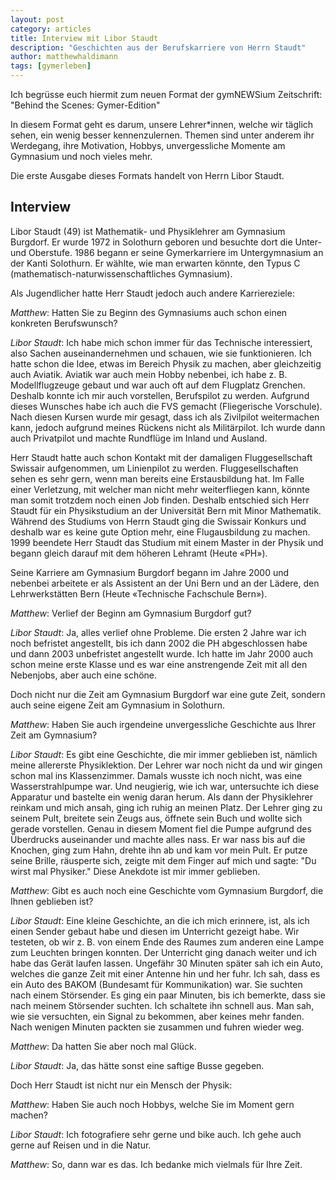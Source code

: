 ```yaml
---
layout: post
category: articles
title: Interview mit Libor Staudt
description: "Geschichten aus der Berufskarriere von Herrn Staudt"
author: matthewhaldimann
tags: [gymerleben]
---
```


Ich begrüsse euch hiermit zum neuen Format der gymNEWSium Zeitschrift:
"Behind the Scenes: Gymer-Edition"

<!--more-->

In diesem Format geht es darum, unsere Lehrer*innen, welche wir täglich sehen, ein wenig besser kennenzulernen. Themen sind unter anderem ihr Werdegang, ihre Motivation, Hobbys, unvergessliche Momente am Gymnasium und noch vieles mehr.

Die erste Ausgabe dieses Formats handelt von Herrn Libor Staudt.

## Interview

Libor Staudt (49) ist Mathematik- und Physiklehrer am Gymnasium Burgdorf. Er wurde 1972 in Solothurn geboren und besuchte dort die Unter- und Oberstufe. 1986 begann er seine Gymerkarriere im Untergymnasium an der Kanti Solothurn. Er wählte, wie man erwarten könnte, den Typus C (mathematisch-naturwissenschaftliches Gymnasium).

Als Jugendlicher hatte Herr Staudt jedoch auch andere Karriereziele:

_Matthew_: Hatten Sie zu Beginn des Gymnasiums auch schon einen konkreten Berufswunsch?

_Libor Staudt_: Ich habe mich schon immer für das Technische interessiert, also Sachen auseinandernehmen und schauen, wie sie funktionieren. Ich hatte schon die Idee, etwas im Bereich Physik zu machen, aber gleichzeitig auch Aviatik. Aviatik war auch mein Hobby nebenbei, ich habe z. B. Modellflugzeuge gebaut und war auch oft auf dem Flugplatz Grenchen. Deshalb konnte ich mir auch vorstellen, Berufspilot zu werden. Aufgrund dieses Wunsches habe ich auch die FVS gemacht (Fliegerische Vorschule). Nach diesen Kursen wurde mir gesagt, dass ich als Zivilpilot weitermachen kann, jedoch aufgrund meines Rückens nicht als Militärpilot. Ich wurde dann auch Privatpilot und machte Rundflüge im Inland und Ausland.

Herr Staudt hatte auch schon Kontakt mit der damaligen Fluggesellschaft Swissair aufgenommen, um Linienpilot zu werden. Fluggesellschaften sehen es sehr gern, wenn man bereits eine Erstausbildung hat. Im Falle einer Verletzung, mit welcher man nicht mehr weiterfliegen kann, könnte man somit trotzdem noch einen Job finden. Deshalb entschied sich Herr Staudt für ein Physikstudium an der Universität Bern mit Minor Mathematik. Während des Studiums von Herrn Staudt ging die Swissair Konkurs und deshalb war es keine gute Option mehr, eine Flugausbildung zu machen. 1999 beendete Herr Staudt das Studium mit einem Master in der Physik und begann gleich darauf mit dem höheren Lehramt (Heute «PH»).

Seine Karriere am Gymnasium Burgdorf begann im Jahre 2000 und nebenbei arbeitete er als Assistent an der Uni Bern und an der Lädere, den Lehrwerkstätten Bern (Heute «Technische Fachschule Bern»).

_Matthew_: Verlief der Beginn am Gymnasium Burgdorf gut?

_Libor Staudt_: Ja, alles verlief ohne Probleme. Die ersten 2 Jahre war ich noch befristet angestellt, bis ich dann 2002 die PH abgeschlossen habe und dann 2003 unbefristet angestellt wurde. Ich hatte im Jahr 2000 auch schon meine erste Klasse und es war eine anstrengende Zeit mit all den Nebenjobs, aber auch eine schöne.

Doch nicht nur die Zeit am Gymnasium Burgdorf war eine gute Zeit, sondern auch seine eigene Zeit am Gymnasium in Solothurn.

_Matthew_: Haben Sie auch irgendeine unvergessliche Geschichte aus Ihrer Zeit am Gymnasium?

_Libor Staudt_: Es gibt eine Geschichte, die mir immer geblieben ist, nämlich meine allererste Physiklektion. Der Lehrer war noch nicht da und wir gingen schon mal ins Klassenzimmer. Damals wusste ich noch nicht, was eine Wasserstrahlpumpe war. Und neugierig, wie ich war, untersuchte ich diese Apparatur und bastelte ein wenig daran herum. Als dann der Physiklehrer reinkam und mich ansah, ging ich ruhig an meinen Platz. Der Lehrer ging zu seinem Pult, breitete sein Zeugs aus, öffnete sein Buch und wollte sich gerade vorstellen. Genau in diesem Moment fiel die Pumpe aufgrund des Überdrucks auseinander und machte alles nass. Er war nass bis auf die Knochen, ging zum Hahn, drehte ihn ab und kam vor mein Pult. Er putze seine Brille, räusperte sich, zeigte mit dem Finger auf mich und sagte: "Du wirst mal Physiker." Diese Anekdote ist mir immer geblieben.

_Matthew_:  Gibt es auch noch eine Geschichte vom Gymnasium Burgdorf, die Ihnen geblieben ist?

_Libor Staudt_: Eine kleine Geschichte, an die ich mich erinnere, ist, als ich einen Sender gebaut habe und diesen im Unterricht gezeigt habe. Wir testeten, ob wir z. B. von einem Ende des Raumes zum anderen eine Lampe zum Leuchten bringen konnten. Der Unterricht ging danach weiter und ich habe das Gerät laufen lassen. Ungefähr 30 Minuten später sah ich ein Auto, welches die ganze Zeit mit einer Antenne hin und her fuhr. Ich sah, dass es ein Auto des BAKOM (Bundesamt für Kommunikation) war. Sie suchten nach einem Störsender. Es ging ein paar Minuten, bis ich bemerkte, dass sie nach meinem Störsender suchten. Ich schaltete ihn schnell aus. Man sah, wie sie versuchten, ein Signal zu bekommen, aber keines mehr fanden. Nach wenigen Minuten packten sie zusammen und fuhren wieder weg.

_Matthew_: Da hatten Sie aber noch mal Glück.

_Libor Staudt_: Ja, das hätte sonst eine saftige Busse gegeben.

Doch Herr Staudt ist nicht nur ein Mensch der Physik:

_Matthew_: Haben Sie auch noch Hobbys, welche Sie im Moment gern machen?

_Libor Staudt_: Ich fotografiere sehr gerne und bike auch. Ich gehe auch gerne auf Reisen und in die Natur.

_Matthew_: So, dann war es das. Ich bedanke mich vielmals für Ihre Zeit.
